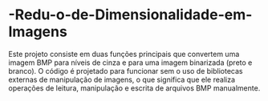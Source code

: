 # -Redu-o-de-Dimensionalidade-em-Imagens
Este projeto consiste em duas funções principais que convertem uma imagem BMP para níveis de cinza e para uma imagem binarizada (preto e branco). O código é projetado para funcionar sem o uso de bibliotecas externas de manipulação de imagens, o que significa que ele realiza operações de leitura, manipulação e escrita de arquivos BMP manualmente.

